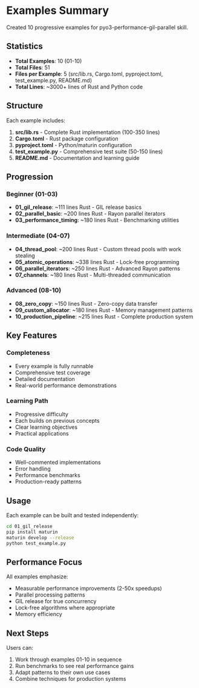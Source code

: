 # Examples Summary

Created 10 progressive examples for pyo3-performance-gil-parallel skill.

## Statistics

- **Total Examples**: 10 (01-10)
- **Total Files**: 51
- **Files per Example**: 5 (src/lib.rs, Cargo.toml, pyproject.toml, test_example.py, README.md)
- **Total Lines**: ~3000+ lines of Rust and Python code

## Structure

Each example includes:
1. **src/lib.rs** - Complete Rust implementation (100-350 lines)
2. **Cargo.toml** - Rust package configuration
3. **pyproject.toml** - Python/maturin configuration
4. **test_example.py** - Comprehensive test suite (50-150 lines)
5. **README.md** - Documentation and learning guide

## Progression

### Beginner (01-03)
- **01_gil_release**: ~111 lines Rust - GIL release basics
- **02_parallel_basic**: ~200 lines Rust - Rayon parallel iterators
- **03_performance_timing**: ~180 lines Rust - Benchmarking utilities

### Intermediate (04-07)
- **04_thread_pool**: ~200 lines Rust - Custom thread pools with work stealing
- **05_atomic_operations**: ~338 lines Rust - Lock-free programming
- **06_parallel_iterators**: ~250 lines Rust - Advanced Rayon patterns
- **07_channels**: ~180 lines Rust - Multi-threaded communication

### Advanced (08-10)
- **08_zero_copy**: ~150 lines Rust - Zero-copy data transfer
- **09_custom_allocator**: ~180 lines Rust - Memory management patterns
- **10_production_pipeline**: ~215 lines Rust - Complete production system

## Key Features

### Completeness
- Every example is fully runnable
- Comprehensive test coverage
- Detailed documentation
- Real-world performance demonstrations

### Learning Path
- Progressive difficulty
- Each builds on previous concepts
- Clear learning objectives
- Practical applications

### Code Quality
- Well-commented implementations
- Error handling
- Performance benchmarks
- Production-ready patterns

## Usage

Each example can be built and tested independently:

```bash
cd 01_gil_release
pip install maturin
maturin develop --release
python test_example.py
```

## Performance Focus

All examples emphasize:
- Measurable performance improvements (2-50x speedups)
- Parallel processing patterns
- GIL release for true concurrency
- Lock-free algorithms where appropriate
- Memory efficiency

## Next Steps

Users can:
1. Work through examples 01-10 in sequence
2. Run benchmarks to see real performance gains
3. Adapt patterns to their own use cases
4. Combine techniques for production systems
